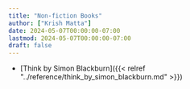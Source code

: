 ```yaml
---
title: "Non-fiction Books"
author: ["Krish Matta"]
date: 2024-05-07T00:00:00-07:00
lastmod: 2024-05-07T00:00:00-07:00
draft: false
---
```


-   [Think by Simon Blackburn]({{< relref "../reference/think_by_simon_blackburn.md" >}})
